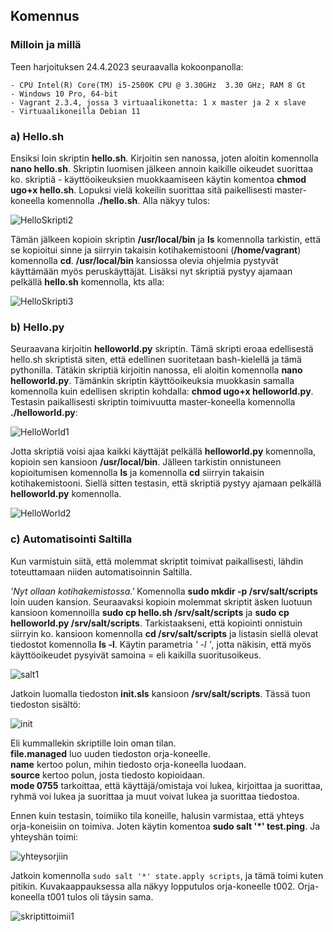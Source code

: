 ## Komennus  

### Milloin ja millä
Teen harjoituksen 24.4.2023 seuraavalla kokoonpanolla:  
```
- CPU Intel(R) Core(TM) i5-2500K CPU @ 3.30GHz  3.30 GHz; RAM 8 Gt  
- Windows 10 Pro, 64-bit  
- Vagrant 2.3.4, jossa 3 virtuaalikonetta: 1 x master ja 2 x slave  
- Virtuaalikoneilla Debian 11  
```  

### a) Hello.sh  
Ensiksi loin skriptin **hello.sh**. Kirjoitin sen nanossa, joten aloitin komennolla **nano hello.sh**. Skriptin luomisen jälkeen annoin kaikille oikeudet suorittaa ko. skriptiä - käyttöoikeuksien muokkaamiseen käytin komentoa **chmod ugo+x hello.sh**. Lopuksi vielä kokeilin suorittaa sitä paikellisesti master-koneella komennolla **./hello.sh**. Alla näkyy tulos:  

![HelloSkripti2](https://user-images.githubusercontent.com/78509164/233947746-f9daa704-280c-4e93-b6f8-8bd9caaaf794.png)  

Tämän jälkeen kopioin skriptin **/usr/local/bin** ja **ls** komennolla tarkistin, että se kopioitui sinne ja siirryin takaisin kotihakemistooni (**/home/vagrant**) komennolla **cd**. **/usr/local/bin** kansiossa olevia ohjelmia pystyvät käyttämään myös peruskäyttäjät. Lisäksi nyt skriptiä pystyy ajamaan pelkällä **hello.sh** komennolla, kts alla:  

![HelloSkripti3](https://user-images.githubusercontent.com/78509164/233963255-72a1c91a-bb3e-4d33-b9cd-7a73539f6a17.png)  

### b) Hello.py  

Seuraavana kirjoitin **helloworld.py** skriptin. Tämä skripti eroaa edellisestä hello.sh skriptistä siten, että edellinen suoritetaan bash-kielellä ja tämä pythonilla. Tätäkin skriptiä kirjoitin nanossa, eli aloitin komennolla **nano helloworld.py**. Tämänkin skriptin käyttöoikeuksia muokkasin samalla komennolla kuin edellisen skriptin kohdalla: **chmod ugo+x helloworld.py**. Testasin paikallisesti skriptin toimivuutta master-koneella komennolla **./helloworld.py**:  

![HelloWorld1](https://user-images.githubusercontent.com/78509164/233968599-7a447b81-24aa-43c7-848a-9a7c8e6ca0fe.png)  

Jotta skriptiä voisi ajaa kaikki käyttäjät pelkällä **helloworld.py** komennolla, kopioin sen kansioon **/usr/local/bin**. Jälleen tarkistin onnistuneen kopioitumisen komennolla **ls** ja komennolla **cd** siirryin takaisin kotihakemistooni. Siellä sitten testasin, että skriptiä pystyy ajamaan pelkällä **helloworld.py** komennolla.

![HelloWorld2](https://user-images.githubusercontent.com/78509164/233971418-fa0275a6-d9a5-4755-8312-02eca30625e7.png)  

### c) Automatisointi Saltilla  

Kun varmistuin siitä, että molemmat skriptit toimivat paikallisesti, lähdin toteuttamaan niiden automatisoinnin Saltilla.  

*'Nyt ollaan kotihakemistossa.'* Komennolla **sudo mkdir -p /srv/salt/scripts** loin uuden kansion. Seuraavaksi kopioin molemmat skriptit äsken luotuun kansioon komennoilla **sudo cp hello.sh /srv/salt/scripts** ja **sudo cp helloworld.py /srv/salt/scripts**. Tarkistaakseni, että kopiointi onnistuin siirryin ko. kansioon komennolla **cd /srv/salt/scripts** ja listasin siellä olevat tiedostot komennolla **ls -l**. Käytin parametria *' -l '*, jotta näkisin, että myös käyttöoikeudet pysyivät samoina = eli kaikilla suoritusoikeus.  

![salt1](https://user-images.githubusercontent.com/78509164/233979624-50022db2-5538-462f-80a5-645ee9462232.png)  

Jatkoin luomalla tiedoston **init.sls** kansioon **/srv/salt/scripts**. Tässä tuon tiedoston sisältö:  

![init](https://user-images.githubusercontent.com/78509164/233987653-090ea11f-ef48-43ce-90a9-f6b79345b79d.png)  

Eli kummallekin skriptille loin oman tilan.  
**file.managed** luo uuden tiedoston orja-koneelle.  
**name** kertoo polun, mihin tiedosto orja-koneella luodaan.  
**source** kertoo polun, josta tiedosto kopioidaan.  
**mode 0755** tarkoittaa, että käyttäjä/omistaja voi lukea, kirjoittaa ja suorittaa, ryhmä voi lukea ja suorittaa ja muut voivat lukea ja suorittaa tiedostoa.  

Ennen kuin testasin, toimiiko tila koneille, halusin varmistaa, että yhteys orja-koneisiin on toimiva. Joten käytin komentoa **sudo salt '*' test.ping**. Ja yhteyshän toimi:  

![yhteysorjiin](https://user-images.githubusercontent.com/78509164/233974301-6dbdc2fc-060f-47f2-b372-f43ada59a0cb.png)  

Jatkoin komennolla ```sudo salt '*' state.apply scripts```, ja tämä toimi kuten pitikin. Kuvakaappauksessa alla näkyy lopputulos orja-koneelle t002. Orja-koneella t001 tulos oli täysin sama.  

![skriptittoimii1](https://user-images.githubusercontent.com/78509164/233991692-98406521-b480-45f5-acf6-990c2f3415e2.png)  
